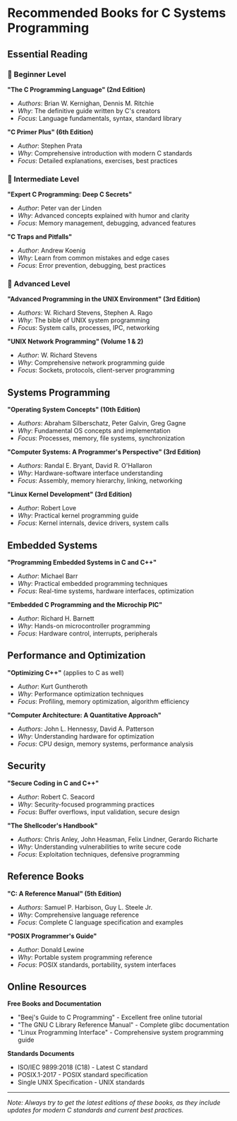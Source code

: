 # Recommended Books for C Systems Programming

## Essential Reading

### 📘 Beginner Level

**"The C Programming Language" (2nd Edition)**
- *Authors*: Brian W. Kernighan, Dennis M. Ritchie
- *Why*: The definitive guide written by C's creators
- *Focus*: Language fundamentals, syntax, standard library

**"C Primer Plus" (6th Edition)**
- *Author*: Stephen Prata
- *Why*: Comprehensive introduction with modern C standards
- *Focus*: Detailed explanations, exercises, best practices

### 📗 Intermediate Level

**"Expert C Programming: Deep C Secrets"**
- *Author*: Peter van der Linden
- *Why*: Advanced concepts explained with humor and clarity
- *Focus*: Memory management, debugging, advanced features

**"C Traps and Pitfalls"**
- *Author*: Andrew Koenig
- *Why*: Learn from common mistakes and edge cases
- *Focus*: Error prevention, debugging, best practices

### 📙 Advanced Level

**"Advanced Programming in the UNIX Environment" (3rd Edition)**
- *Authors*: W. Richard Stevens, Stephen A. Rago
- *Why*: The bible of UNIX system programming
- *Focus*: System calls, processes, IPC, networking

**"UNIX Network Programming" (Volume 1 & 2)**
- *Author*: W. Richard Stevens
- *Why*: Comprehensive network programming guide
- *Focus*: Sockets, protocols, client-server programming

## Systems Programming

**"Operating System Concepts" (10th Edition)**
- *Authors*: Abraham Silberschatz, Peter Galvin, Greg Gagne
- *Why*: Fundamental OS concepts and implementation
- *Focus*: Processes, memory, file systems, synchronization

**"Computer Systems: A Programmer's Perspective" (3rd Edition)**
- *Authors*: Randal E. Bryant, David R. O'Hallaron
- *Why*: Hardware-software interface understanding
- *Focus*: Assembly, memory hierarchy, linking, networking

**"Linux Kernel Development" (3rd Edition)**
- *Author*: Robert Love
- *Why*: Practical kernel programming guide
- *Focus*: Kernel internals, device drivers, system calls

## Embedded Systems

**"Programming Embedded Systems in C and C++"**
- *Author*: Michael Barr
- *Why*: Practical embedded programming techniques
- *Focus*: Real-time systems, hardware interfaces, optimization

**"Embedded C Programming and the Microchip PIC"**
- *Author*: Richard H. Barnett
- *Why*: Hands-on microcontroller programming
- *Focus*: Hardware control, interrupts, peripherals

## Performance and Optimization

**"Optimizing C++"** (applies to C as well)
- *Author*: Kurt Guntheroth
- *Why*: Performance optimization techniques
- *Focus*: Profiling, memory optimization, algorithm efficiency

**"Computer Architecture: A Quantitative Approach"**
- *Authors*: John L. Hennessy, David A. Patterson
- *Why*: Understanding hardware for optimization
- *Focus*: CPU design, memory systems, performance analysis

## Security

**"Secure Coding in C and C++"**
- *Author*: Robert C. Seacord
- *Why*: Security-focused programming practices
- *Focus*: Buffer overflows, input validation, secure design

**"The Shellcoder's Handbook"**
- *Authors*: Chris Anley, John Heasman, Felix Lindner, Gerardo Richarte
- *Why*: Understanding vulnerabilities to write secure code
- *Focus*: Exploitation techniques, defensive programming

## Reference Books

**"C: A Reference Manual" (5th Edition)**
- *Authors*: Samuel P. Harbison, Guy L. Steele Jr.
- *Why*: Comprehensive language reference
- *Focus*: Complete C language specification and examples

**"POSIX Programmer's Guide"**
- *Author*: Donald Lewine
- *Why*: Portable system programming reference
- *Focus*: POSIX standards, portability, system interfaces

## Online Resources

**Free Books and Documentation**
- "Beej's Guide to C Programming" - Excellent free online tutorial
- "The GNU C Library Reference Manual" - Complete glibc documentation
- "Linux Programming Interface" - Comprehensive system programming guide

**Standards Documents**
- ISO/IEC 9899:2018 (C18) - Latest C standard
- POSIX.1-2017 - POSIX standard specification
- Single UNIX Specification - UNIX standards

---

*Note: Always try to get the latest editions of these books, as they include updates for modern C standards and current best practices.*
